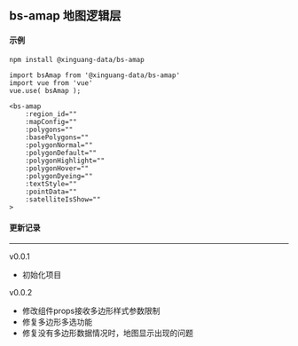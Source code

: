 ## bs-amap 地图逻辑层

#### 示例

```vue
npm install @xinguang-data/bs-amap
```
```vue
import bsAmap from '@xinguang-data/bs-amap'
import vue from 'vue'
vue.use( bsAmap );

<bs-amap
    :region_id=""
    :mapConfig=""
    :polygons=""
    :basePolygons=""
    :polygonNormal=""
	:polygonDefault=""
    :polygonHighlight=""
    :polygonHover=""
    :polygonDyeing=""
	:textStyle=""
	:pointData=""
    :satelliteIsShow=""
>
```

#### 更新记录

------

v0.0.1

- 初始化项目

v0.0.2

- 修改组件props接收多边形样式参数限制
- 修复多边形多选功能
- 修复没有多边形数据情况时，地图显示出现的问题